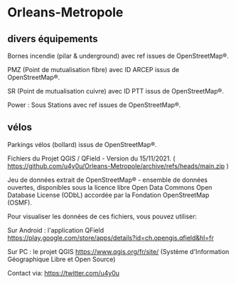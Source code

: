 # Orleans-Metropole


## divers équipements
Bornes incendie (pilar & underground) avec ref issues de OpenStreetMap®.

PMZ (Point de mutualisation fibre) avec ID ARCEP issus de OpenStreetMap®.

SR (Point de mutualisation cuivre) avec ID PTT issus de OpenStreetMap®.

Power : Sous Stations avec ref issues de OpenStreetMap®.

## vélos
Parkings vélos (bollard) issus de OpenStreetMap®.




Fichiers du Projet QGIS / QField - Version du 15/11/2021. ( https://github.com/u4y0u/Orleans-Metropole/archive/refs/heads/main.zip )

Jeu de données extrait de OpenStreetMap® - ensemble de données ouvertes, disponibles sous la licence libre Open Data Commons Open Database License (ODbL) accordée par la Fondation OpenStreetMap (OSMF).

Pour visualiser les données de ces fichiers, vous pouvez utiliser:

Sur Android : l'application QField https://play.google.com/store/apps/details?id=ch.opengis.qfield&hl=fr

Sur PC : le projet QGIS https://www.qgis.org/fr/site/ (Système d'Information Géographique Libre et Open Source)


Contact via: https://twitter.com/u4y0u
